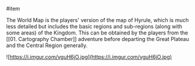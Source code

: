  #item 

The World Map is the players' version of the map of Hyrule, which is much less detailed but includes the basic regions and sub-regions (along with some areas) of the Kingdom. This can be obtained by the players from the [[01. Cartography Chamber]] adventure before departing the Great Plateau and the Central Region generally.

![https://i.imgur.com/vguH6jO.jpg](https://i.imgur.com/vguH6jO.jpg)
